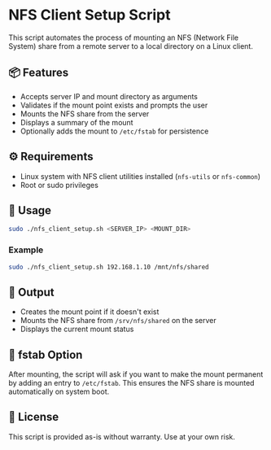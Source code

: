 # NFS Client Setup Script

This script automates the process of mounting an NFS (Network File System) share from a remote server to a local directory on a Linux client.

## 📦 Features
- Accepts server IP and mount directory as arguments
- Validates if the mount point exists and prompts the user
- Mounts the NFS share from the server
- Displays a summary of the mount
- Optionally adds the mount to `/etc/fstab` for persistence

## ⚙️ Requirements
- Linux system with NFS client utilities installed (`nfs-utils` or `nfs-common`)
- Root or sudo privileges

## 🚀 Usage
```bash
sudo ./nfs_client_setup.sh <SERVER_IP> <MOUNT_DIR>
```

### Example
```bash
sudo ./nfs_client_setup.sh 192.168.1.10 /mnt/nfs/shared
```

## 📁 Output
- Creates the mount point if it doesn't exist
- Mounts the NFS share from `/srv/nfs/shared` on the server
- Displays the current mount status

## 📌 fstab Option
After mounting, the script will ask if you want to make the mount permanent by adding an entry to `/etc/fstab`. This ensures the NFS share is mounted automatically on system boot.

## 📄 License
This script is provided as-is without warranty. Use at your own risk.
